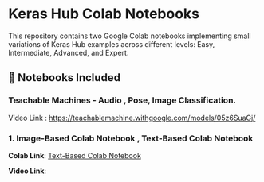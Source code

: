 # Keras Hub Colab Notebooks

This repository contains two Google Colab notebooks implementing small variations of Keras Hub examples across different levels: Easy, Intermediate, Advanced, and Expert.

## 📌 Notebooks Included
### Teachable Machines - Audio , Pose, Image Classification. 
Video Link : 
https://teachablemachine.withgoogle.com/models/05z6SuaGj/

### 1️. Image-Based Colab Notebook , Text-Based Colab Notebook

 **Colab Link**: [Text-Based Colab Notebook](https://colab.research.google.com/drive/1RKe61XJiK83456hv-oiuhn03khwW5C2B#scrollTo=-5426BYzrUi0)
 
 **Video Link**:

